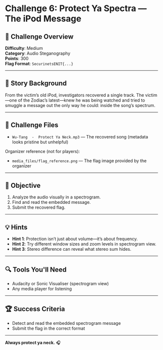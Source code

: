 # Challenge 6: Protect Ya Spectra — The iPod Message

## 🎯 Challenge Overview
**Difficulty**: Medium  
**Category**: Audio Steganography  
**Points**: 300  
**Flag Format**: `SecurinetsENIT{...}`

---

## 📖 Story Background
From the victim’s old iPod, investigators recovered a single track. The victim—one of the Zodiac’s latest—knew he was being watched and tried to smuggle a message out the only way he could: inside the song’s spectrum.

---

## 🎁 Challenge Files
- `Wu-Tang  -  Protect Ya Neck.mp3` — The recovered song (metadata looks pristine but unhelpful)

Organizer reference (not for players):
- `media_files/flag_reference.png` — The flag image provided by the organizer

---

## 🎯 Objective
1. Analyze the audio visually in a spectrogram.
2. Find and read the embedded message.
3. Submit the recovered flag.

---

## 💡 Hints
- **Hint 1**: Protection isn’t just about volume—it’s about frequency.
- **Hint 2**: Try different window sizes and zoom levels in spectrogram view.
- **Hint 3**: Stereo difference can reveal what stereo sum hides.

---

## 🔍 Tools You'll Need
- Audacity or Sonic Visualiser (spectrogram view)
- Any media player for listening

---

## 🏆 Success Criteria
- Detect and read the embedded spectrogram message
- Submit the flag in the correct format

---

**Always protect ya neck.** 🎧

